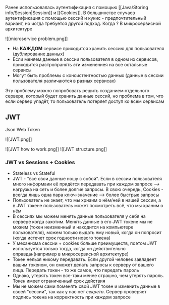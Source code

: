 Ранее использовалась аутентификация с помощью [[Java/Storing info/Session|Session]] и [[Cookies]]. В большинстве случаев аутентификация с помощью сессий и кукис - предпочтительный вариант, но иогда требуется другой подход. Когда ? В микросервисной архитектуре

![[microservice problem.png]]

* На **КАЖДОМ** сервисе приходится хранить сессию для пользователя (дублирование данных)
* Если меняем данные в сессии пользователя в одном из сервисов, приходится растропранять эти изменениея на все остальные сервисы
* Могут быть проблемы с консистентностью данных (данные в сессии пользователя различаются в разных сервисах)

 Эту проблему можно попробовать решить созданием отдельного сервера, который будет хранить данные сессий, но проблема в том, что если сервер упадёт, то пользователь потеряет доступ ко всем сервисам

## JWT
Json Web Token

![[JWT.png]]

![[JWT how to work.png]]
![[JWT structure.png]]

### JWT vs Sessions + Cookies

* Stateless vs Stateful
* JWT - "все свои данные ношу с собой". Если в сессии пользователя много информаии её придётся передавать при каждом запросе --> нагрузка на сеть и более долгие запросы. В свою очередь, Cookies - всегда лишь одна пара ключ-значение --> более быстрые запросы
* Пользователь не знает, что мы хрнаим о нём/ней в нашей сессии, а в JWT токене пользователь может посмотреть всё, что мы храним о нём
* В сессиях мы можем менять данные пользователя у себя на сервере когда захотим. Менять данные в его JWT токене мы не можем (токен неизменный и находится на компьютере пользователя), можем только выдать ему новый, когда он попросит (когда истечет срок годности нового токена)
* У механизма сессии + cookies больше преимуществ, поэтом JWT используется только тогда, когда он действительно оправдан(например в микросервисной архитектуре)
* Токен нельзя никому передавать. Если другой человек завладеет вашим токеном, он сможет делать запросы к серверу от вашего лица. Передать токен - то же самое, что передать пароль
* Однако, утерять токен все-таки менее страшно, чем утерять пароль. Токен имеет ограниченный срок действия
* Мы не можем сами поменять свой JWT токен и изменить данные в своей "сессии", так как у нас нет *секрета*. Сервер проверяет подпись токена на корректность при каждом запросе